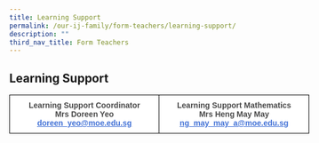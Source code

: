 ```yaml
---
title: Learning Support
permalink: /our-ij-family/form-teachers/learning-support/
description: ""
third_nav_title: Form Teachers
---
```

## Learning Support

<table style="border-collapse:collapse;border-spacing:0;table-layout: fixed; width: 540px" class="tg"><colgroup><col style="width: 270px"><col style="width: 270px"></colgroup><thead><tr><td style="background-color:#FFF;border-color:black;border-style:solid;border-width:1px;color:#484848;font-family:Arial, sans-serif;font-size:14px;font-weight:bold;overflow:hidden;padding:10px 5px;text-align:center;vertical-align:top;word-break:normal"><span style="font-weight:600;color:#484848">Learning Support Coordinator</span><br>Mrs Doreen Yeo<br><a href="mailto:doreen_yeo@moe.edu.sg" target="_blank" rel="noopener noreferrer"><span style="text-decoration:underline;color:#4372D6">doreen_yeo@moe.edu.sg</span></a></td><td style="background-color:#FFF;border-color:black;border-style:solid;border-width:1px;color:#484848;font-family:Arial, sans-serif;font-size:14px;font-weight:bold;overflow:hidden;padding:10px 5px;text-align:center;vertical-align:top;word-break:normal"><span style="font-weight:600;color:#484848">Learning Support Mathematics</span><br>Mrs Heng May May<br><a href="mailto:ng_may_may_a@moe.edu.sg" target="_blank" rel="noopener noreferrer"><span style="text-decoration:underline;color:#4372D6">ng_may_may_a@moe.edu.sg</span></a></td></tr></thead></table>
